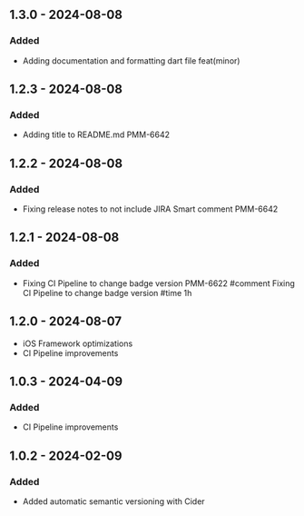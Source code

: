 ## 1.3.0 - 2024-08-08
### Added
- Adding documentation and formatting dart file feat(minor)

## 1.2.3 - 2024-08-08
### Added
- Adding title to README.md PMM-6642

## 1.2.2 - 2024-08-08
### Added
- Fixing release notes to not include JIRA Smart comment PMM-6642

## 1.2.1 - 2024-08-08
### Added
- Fixing CI Pipeline to change badge version PMM-6622 #comment Fixing CI Pipeline to change badge version #time 1h

## 1.2.0 - 2024-08-07
- iOS Framework optimizations
- CI Pipeline improvements

## 1.0.3 - 2024-04-09
### Added
- CI Pipeline improvements

## 1.0.2 - 2024-02-09
### Added
- Added automatic semantic versioning with Cider
